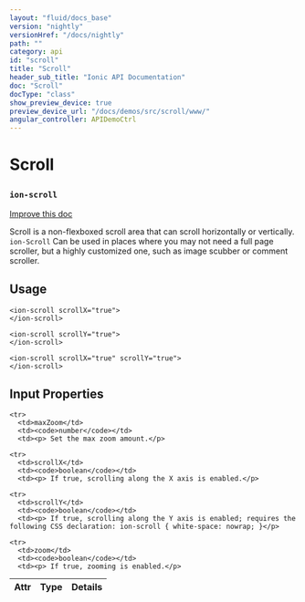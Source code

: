```yaml
---
layout: "fluid/docs_base"
version: "nightly"
versionHref: "/docs/nightly"
path: ""
category: api
id: "scroll"
title: "Scroll"
header_sub_title: "Ionic API Documentation"
doc: "Scroll"
docType: "class"
show_preview_device: true
preview_device_url: "/docs/demos/src/scroll/www/"
angular_controller: APIDemoCtrl 
---
```










<h1 class="api-title">
<a class="anchor" name="scroll" href="#scroll"></a>

Scroll
<h3><code>ion-scroll</code></h3>






</h1>

<a class="improve-v2-docs" href="http://github.com/ionic-team/ionic/edit/master/src/components/scroll/scroll.ts#L2">
Improve this doc
</a>






<p>Scroll is a non-flexboxed scroll area that can scroll horizontally or vertically. <code>ion-Scroll</code> Can be used in places where you may not need a full page scroller, but a highly customized one, such as image scubber or comment scroller.</p>




<!-- @usage tag -->

<h2><a class="anchor" name="usage" href="#usage"></a>Usage</h2>

<pre><code class="lang-html">&lt;ion-scroll scrollX=&quot;true&quot;&gt;
&lt;/ion-scroll&gt;

&lt;ion-scroll scrollY=&quot;true&quot;&gt;
&lt;/ion-scroll&gt;

&lt;ion-scroll scrollX=&quot;true&quot; scrollY=&quot;true&quot;&gt;
&lt;/ion-scroll&gt;
</code></pre>




<!-- @property tags -->



<!-- instance methods on the class -->
<!-- input methods on the class -->
<h2><a class="anchor" name="input-properties" href="#input-properties"></a>Input Properties</h2>
<table class="table param-table" style="margin:0;">
  <thead>
    <tr>
      <th>Attr</th>
      <th>Type</th>
      <th>Details</th>
    </tr>
  </thead>
  <tbody>
    
    <tr>
      <td>maxZoom</td>
      <td><code>number</code></td>
      <td><p> Set the max zoom amount.</p>
</td>
    </tr>
    
    <tr>
      <td>scrollX</td>
      <td><code>boolean</code></td>
      <td><p> If true, scrolling along the X axis is enabled.</p>
</td>
    </tr>
    
    <tr>
      <td>scrollY</td>
      <td><code>boolean</code></td>
      <td><p> If true, scrolling along the Y axis is enabled; requires the following CSS declaration: ion-scroll { white-space: nowrap; }</p>
</td>
    </tr>
    
    <tr>
      <td>zoom</td>
      <td><code>boolean</code></td>
      <td><p> If true, zooming is enabled.</p>
</td>
    </tr>
    
  </tbody>
</table>




<!-- related link --><!-- end content block -->


<!-- end body block -->

